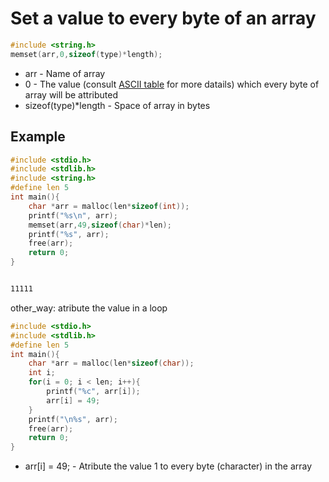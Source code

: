 # Set a value to every byte of an array

```C
#include <string.h>
memset(arr,0,sizeof(type)*length);
```

- arr - Name of array
- 0 - The value (consult [ASCII table](www.theasciicode.com.ar) for more datails) which every byte of array will be attributed
- sizeof(type)*length - Space of array in bytes

## Example
```C
#include <stdio.h>
#include <stdlib.h>
#include <string.h>
#define len 5
int main(){
	char *arr = malloc(len*sizeof(int));
	printf("%s\n", arr);
	memset(arr,49,sizeof(char)*len);
	printf("%s", arr);
	free(arr);
	return 0;
}
```
```bash

11111
```

other_way: atribute the value in a loop
```C
#include <stdio.h>
#include <stdlib.h>
#define len 5
int main(){
	char *arr = malloc(len*sizeof(char));
	int i;
	for(i = 0; i < len; i++){
		printf("%c", arr[i]);
		arr[i] = 49;
	}
	printf("\n%s", arr);
	free(arr);
	return 0;
}
```
- arr[i] = 49; - Atribute the value 1 to every byte (character) in the array